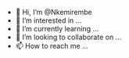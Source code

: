 - 👋 Hi, I’m @Nkemirembe
- 👀 I’m interested in ...
- 🌱 I’m currently learning ...
- 💞️ I’m looking to collaborate on ...
- 📫 How to reach me ...

<!---
Nkemirembe/Nkemirembe is a ✨ special ✨ repository because its `README.md` (this file) appears on your GitHub profile.
You can click the Preview link to take a look at your changes.
--->
